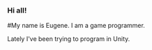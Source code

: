 

### Hi all!

#My name is Eugene. I am a game programmer.

Lately I've been trying to program in Unity.
